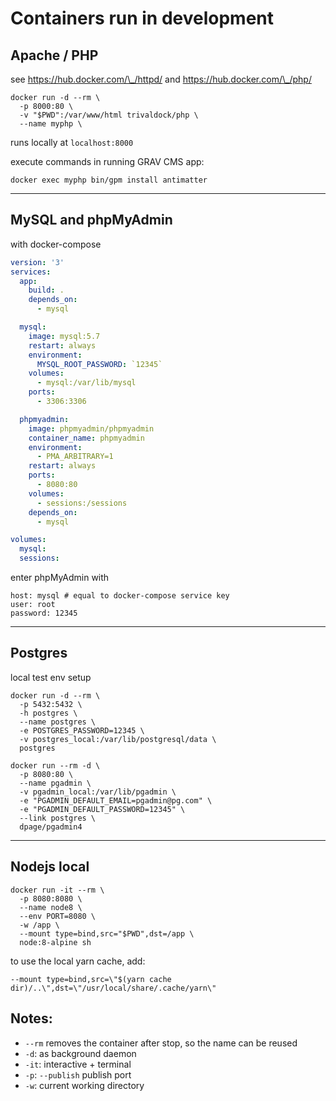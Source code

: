 # Containers run in development

## Apache / PHP

see https://hub.docker.com/\_/httpd/ and https://hub.docker.com/\_/php/

```
docker run -d --rm \
  -p 8000:80 \
  -v "$PWD":/var/www/html trivaldock/php \
  --name myphp \
```

runs locally at `localhost:8000`

execute commands in running GRAV CMS app:

```
docker exec myphp bin/gpm install antimatter
```

---

## MySQL and phpMyAdmin

with docker-compose

```yaml
version: '3'
services:
  app:
    build: .
    depends_on:
      - mysql

  mysql:
    image: mysql:5.7
    restart: always
    environment:
      MYSQL_ROOT_PASSWORD: `12345`
    volumes:
      - mysql:/var/lib/mysql
    ports:
      - 3306:3306

  phpmyadmin:
    image: phpmyadmin/phpmyadmin
    container_name: phpmyadmin
    environment:
      - PMA_ARBITRARY=1
    restart: always
    ports:
      - 8080:80
    volumes:
      - sessions:/sessions
    depends_on:
      - mysql

volumes:
  mysql:
  sessions:
```

enter phpMyAdmin with

    host: mysql # equal to docker-compose service key
    user: root
    password: 12345

---

## Postgres

local test env setup

```
docker run -d --rm \
  -p 5432:5432 \
  -h postgres \
  --name postgres \
  -e POSTGRES_PASSWORD=12345 \
  -v postgres_local:/var/lib/postgresql/data \
  postgres

docker run --rm -d \
  -p 8080:80 \
  --name pgadmin \
  -v pgadmin_local:/var/lib/pgadmin \
  -e "PGADMIN_DEFAULT_EMAIL=pgadmin@pg.com" \
  -e "PGADMIN_DEFAULT_PASSWORD=12345" \
  --link postgres \
  dpage/pgadmin4
```

---

## Nodejs local

```
docker run -it --rm \
  -p 8080:8080 \
  --name node8 \
  --env PORT=8080 \
  -w /app \
  --mount type=bind,src="$PWD",dst=/app \
  node:8-alpine sh
```

to use the local yarn cache, add:

```
--mount type=bind,src=\"$(yarn cache dir)/..\",dst=\"/usr/local/share/.cache/yarn\"
```

## Notes:

- `--rm` removes the container after stop, so the name can be reused
- `-d`: as background daemon
- `-it`: interactive + terminal
- `-p`: `--publish` publish port
- `-w`: current working directory
